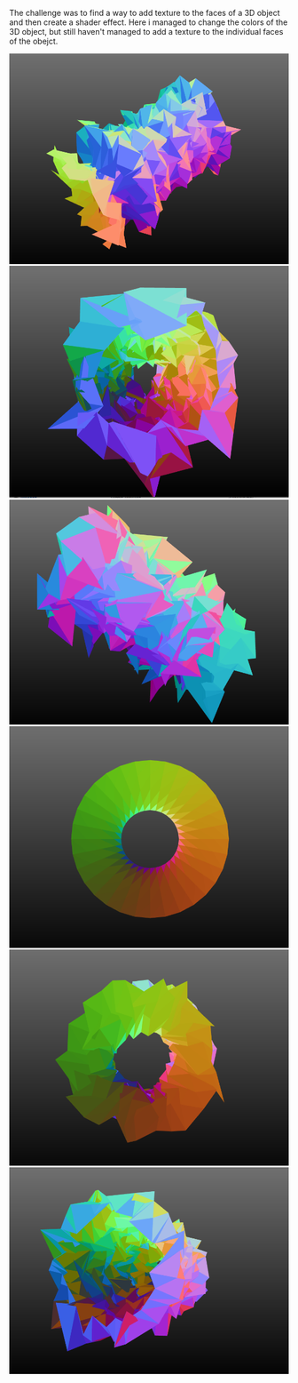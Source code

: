 The challenge was to find a way to add texture to the faces of a 3D object and then create a shader effect. 
Here i managed to change the colors of the 3D object, but still haven't managed to add a texture to the individual faces of the obejct.


![alt tag](https://github.com/AnnaKolla/Images/blob/master/rbow.png)
![alt tag](https://github.com/AnnaKolla/Images/blob/master/rbow1.png)
![alt tag](https://github.com/AnnaKolla/Images/blob/master/rbow2.png)
![alt tag](https://github.com/AnnaKolla/Images/blob/master/rbow3.png)
![alt tag](https://github.com/AnnaKolla/Images/blob/master/rbow4.png)
![alt tag](https://github.com/AnnaKolla/Images/blob/master/rbow5.png)
